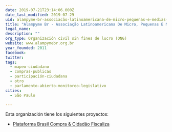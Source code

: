 ```yaml
---
date: 2019-07-21T23:14:06.000Z
date_last_modified: 2019-07-29
uid: alampyme-br-associacão-latinoamericana-de-micro-pequenas-e-medias-empresas-capitulo-brasil
title: "Alampyme Br - Associação Latinoamericana De Micro, Pequenas E Médias Empresas Capítulo Brasil"
legal_name: 
description: ""
org_type: Organización civil sin fines de lucro (ONG)
website: www.alampymebr.org.br
year_founded: 2011
facebook: 
twitter: 
tags:
  - mapeo-ciudadano
  - compras-publicas
  - participación-ciudadana
  - otro
  - parlamento-abierto-monitoreo-legislativo
cities: 
  - São Paulo

---
```


Esta organización tiene los siguientes proyectos:

- [Plataforma Brasil Compra & Cidadão Fiscaliza](/proyectos/plataforma-brasil-compra-cidadão-fiscaliza)
